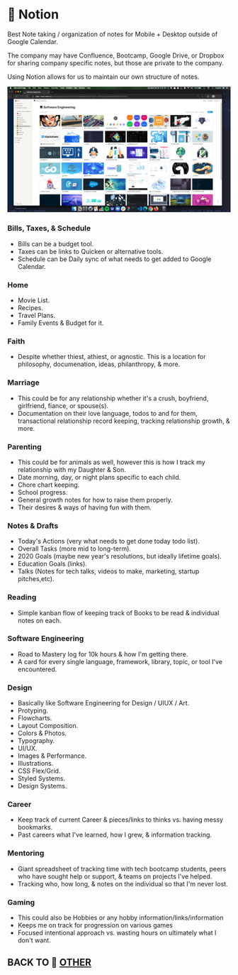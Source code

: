 # 📝 Notion

Best Note taking / organization of notes for Mobile + Desktop outside of Google Calendar.

The company may have Confluence, Bootcamp, Google Drive, or Dropbox for sharing company specific notes, but those are private to the company.

Using Notion allows for us to maintain our own structure of notes.

<img src="../../Assets/Notion Example.png" width="800" />

### Bills, Taxes, & Schedule
  - Bills can be a budget tool.
  - Taxes can be links to Quicken or alternative tools.
  - Schedule can be Daily sync of what needs to get added to Google Calendar.

### Home
  - Movie List.
  - Recipes.
  - Travel Plans.
  - Family Events & Budget for it.

### Faith
  - Despite whether thiest, athiest, or agnostic. This is a location for philosophy, documenation, ideas, philanthropy, & more.

### Marriage
  - This could be for any relationship whether it's a crush, boyfriend, girlfriend, fiance, or spouse(s).
  - Documentation on their love language, todos to and for them, transactional relationship record keeping, tracking relationship growth, & more.

### Parenting
  - This could be for animals as well, however this is how I track my relationship with my Daughter & Son.
  - Date morning, day, or night plans specific to each child.
  - Chore chart keeping.
  - School progress.
  - General growth notes for how to raise them properly.
  - Their desires & ways of having fun with them.

### Notes & Drafts
  - Today's Actions (very what needs to get done today todo list).
  - Overall Tasks (more mid to long-term).
  - 2020 Goals (maybe new year's resolutions, but ideally lifetime goals).
  - Education Goals (links).
  - Talks (Notes for tech talks, videos to make, marketing, startup pitches,etc).

### Reading
  - Simple kanban flow of keeping track of Books to be read & individual notes on each.

### Software Engineering
  - Road to Mastery log for 10k hours & how I'm getting there.
  - A card for every single language, framework, library, topic, or tool I've encountered.

### Design
  - Basically like Software Engineering for Design / UIUX / Art.
  - Protyping.
  - Flowcharts.
  - Layout Composition.
  - Colors & Photos.
  - Typography.
  - UI/UX.
  - Images & Performance.
  - Illustrations.
  - CSS Flex/Grid.
  - Styled Systems.
  - Design Systems.

### Career
  - Keep track of current Career & pieces/links to thinks vs. having messy bookmarks.
  - Past careers what I've learned, how I grew, & information tracking.

### Mentoring
  - Giant spreadsheet of tracking time with tech bootcamp students, peers who have sought help or support, & teams on projects I've helped.
  - Tracking who, how long, & notes on the individual so that I'm never lost.

### Gaming
  - This could also be Hobbies or any hobby information/links/information
  - Keeps me on track for progression on various games
  - Focused intentional approach vs. wasting hours on ultimately what I don't want.


## BACK TO 💯 [OTHER](./Other.md)

